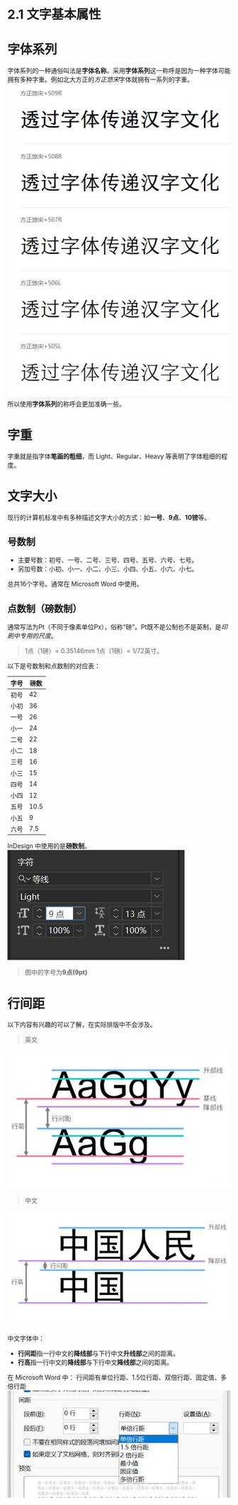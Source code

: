 # 2.1 文字基本属性

# 字体系列
字体系列的一种通俗叫法是**字体名称**。采用**字体系列**这一称呼是因为一种字体可能拥有多种字重。例如北大方正的*方正悠宋*字体就拥有一系列的字重。  
![](../data/Pasted%20image%2020230502181520.png)  
所以使用**字体系列**的称呼会更加准确一些。

# 字重
字重就是指字体**笔画的粗细**，而 Light、Regular、Heavy 等表明了字体粗细的程度。

# 文字大小
现行的计算机标准中有多种描述文字大小的方式：如**一号**、**9点**、**10镑**等。

## 号数制
- 主要号数：初号、一号、二号、三号、四号、五号、六号、七号。  
- 另加号数：小初、小一、小二、小三、小四、小五、小六、小七。  

总共16个字号。通常在 Microsoft Word 中使用。

## 点数制（磅数制）
通常写法为Pt（不同于像素单位Px），俗称“磅”。Pt既不是公制也不是英制，是*印刷中专用的尺度*。

> 1点（1磅）= 0.35146mm 1点（1磅）= 1/72英寸。

以下是号数制和点数制的对应表：

| 字号 | 磅数 | 
| ---- | ---- |
| 初号 | 42   |
| 小初 | 36   |
| 一号 | 26   |
| 小一 | 24   |
| 二号 | 22   |
| 小二 | 18   |
| 三号 | 16   |
| 小三 | 15   |
| 四号 | 14   |
| 小四 | 12   |
| 五号 | 10.5 |
| 小五 | 9    |
| 六号 | 7.5  |

InDesign 中使用的是**磅数制**。
![../data/Pasted image 20230409100711.png](../data/Pasted%20image%2020230409100711.png)
> 图中的字号为**9点(9pt)**



# 行间距
以下内容有兴趣的可以了解，在实际排版中不会涉及。

> 英文
> 
![../data/Pasted image 20230409100941.png](../data/Pasted%20image%2020230409100941.png)

> 中文
> 
![../data/Pasted image 20230409101023.png](../data/Pasted%20image%2020230409101023.png)

中文字体中：
- **行间距**指一行中文的**降线部**与下行中文**升线部**之间的距离。
- **行高**指一行中文的**降线部**与下行中文**降线部**之间的距离。

在 Microsoft Word 中：
行间距有单位行距、1.5位行距、双倍行距、固定值、多倍行距
![../data/Pasted image 20230409101507.png](../data/Pasted%20image%2020230409101507.png)

